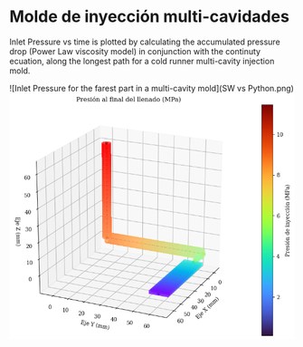 # Molde de inyección multi-cavidades
Inlet Pressure vs time is plotted by calculating the accumulated pressure drop (Power Law viscosity model) in conjunction with the continuty ecuation, along the longest path for a cold runner multi-cavity injection mold.

![Inlet Pressure for the farest part in a multi-cavity mold](SW vs Python.png)
![Inlet Pressure for the farest part in a multi-cavity mold](Inlet%20Pressure.png)

